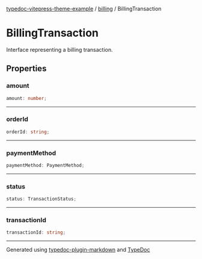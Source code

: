 [typedoc-vitepress-theme-example](../../index.md) / [billing](../index.md) / BillingTransaction

# BillingTransaction

Interface representing a billing transaction.

## Properties

### amount

```ts
amount: number;
```

***

### orderId

```ts
orderId: string;
```

***

### paymentMethod

```ts
paymentMethod: PaymentMethod;
```

***

### status

```ts
status: TransactionStatus;
```

***

### transactionId

```ts
transactionId: string;
```

***

Generated using [typedoc-plugin-markdown](https://www.npmjs.com/package/typedoc-plugin-markdown) and [TypeDoc](https://typedoc.org/)
